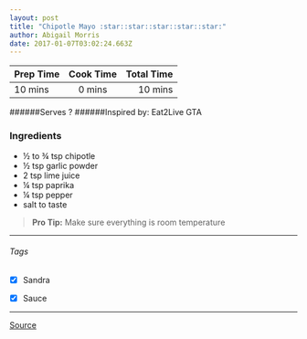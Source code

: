 ```yaml
---
layout: post
title: "Chipotle Mayo :star::star::star::star::star:"
author: Abigail Morris
date: 2017-01-07T03:02:24.663Z
---
```


| Prep Time  | Cook Time    | Total Time  |
| ---------- |:------------:| -----------:|
| 10 mins    | 0 mins      | 10 mins     |


######Serves ?
######Inspired by: Eat2Live GTA

### Ingredients

* ½ to ¾ tsp chipotle
* ½ tsp garlic powder
* 2 tsp lime juice
* ¼ tsp paprika
* ¼ tsp pepper
* salt to taste

> **Pro Tip:** Make sure everything is room temperature


---

###### Tags
- [x] Sandra
- [x] Sauce


---

[Source](www.eat2livegta.com)


